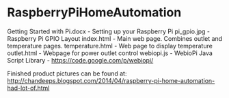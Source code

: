 RaspberryPiHomeAutomation
=========================

Getting Started with Pi.docx - Setting up your Raspberry Pi	
pi_gpio.jpg - Raspberry Pi GPIO Layout
index.html - Main web page. Combines outlet and temperature pages.
temperature.html - Web page to display temperature
outlet.html - Webpage for power outlet control
webiopi.js - WebioPi Java Script Library - https://code.google.com/p/webiopi/

Finished product pictures can be found at: http://chandeeps.blogspot.com/2014/04/raspberry-pi-home-automation-had-lot-of.html
